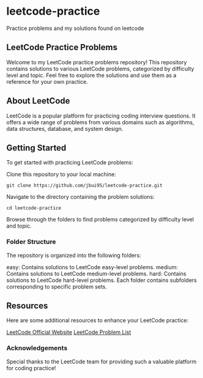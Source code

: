 # leetcode-practice
Practice problems and my solutions found on leetcode

## LeetCode Practice Problems
Welcome to my LeetCode practice problems repository! This repository contains solutions to various LeetCode problems, categorized by difficulty level and topic. Feel free to explore the solutions and use them as a reference for your own practice.

## About LeetCode
LeetCode is a popular platform for practicing coding interview questions. It offers a wide range of problems from various domains such as algorithms, data structures, database, and system design.

## Getting Started
To get started with practicing LeetCode problems:

Clone this repository to your local machine:

```
git clone https://github.com/jbui95/leetcode-practice.git
```
Navigate to the directory containing the problem solutions:

```
cd leetcode-practice
```
Browse through the folders to find problems categorized by difficulty level and topic.

### Folder Structure
The repository is organized into the following folders:

easy: Contains solutions to LeetCode easy-level problems.
medium: Contains solutions to LeetCode medium-level problems.
hard: Contains solutions to LeetCode hard-level problems.
Each folder contains subfolders corresponding to specific problem sets.

## Resources
Here are some additional resources to enhance your LeetCode practice:

[LeetCode Official Website](https://leetcode.com/)
[LeetCode Problem List](https://leetcode.com/problemset/)

### Acknowledgements
Special thanks to the LeetCode team for providing such a valuable platform for coding practice!
